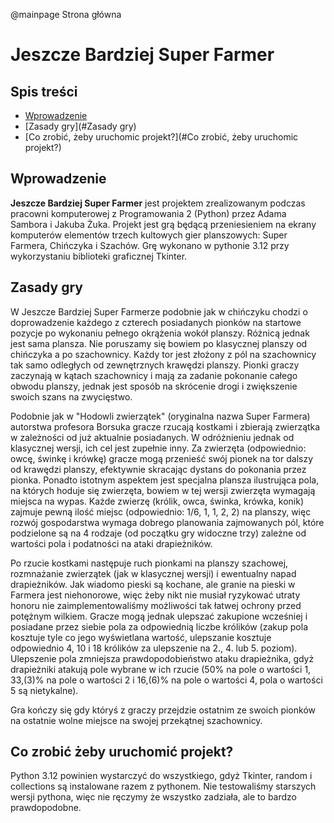 @mainpage Strona główna

# Jeszcze Bardziej Super Farmer


## Spis treści

- [Wprowadzenie](#Wprowadzenie)
- [Zasady gry](#Zasady gry)
- [Co zrobić, żeby uruchomic projekt?](#Co zrobić, żeby uruchomic projekt?)


## Wprowadzenie

**Jeszcze Bardziej Super Farmer** jest projektem zrealizowanym podczas pracowni komputerowej z Programowania 2 (Python) przez Adama Sambora i Jakuba Żuka. Projekt jest grą będącą przeniesieniem na ekrany komputerów elementów trzech kultowych gier planszowych: Super Farmera, Chińczyka i Szachów. Grę wykonano w pythonie 3.12 przy wykorzystaniu biblioteki graficznej Tkinter.

## Zasady gry

W Jeszcze Bardziej Super Farmerze podobnie jak w chińczyku chodzi o doprowadzenie każdego z czterech posiadanych pionków na startowe pozycje po wykonaniu pełnego okrążenia wokół planszy. Różnicą jednak jest sama plansza. Nie poruszamy się bowiem po klasycznej planszy od chińczyka  a po szachownicy. Każdy tor jest złożony z pól na szachownicy tak samo odległych od zewnętrznych krawędzi planszy. Pionki graczy zaczynają w kątach szachownicy i mają za zadanie pokonanie całego obwodu planszy, jednak jest sposób na skrócenie drogi i zwiększenie swoich szans na zwycięstwo.

Podobnie jak w "Hodowli zwierzątek" (oryginalna nazwa Super Farmera)  autorstwa profesora Borsuka gracze rzucają kostkami i zbierają zwierzątka w zależności od już aktualnie posiadanych. W odróżnieniu jednak od klasycznej wersji, ich cel jest zupełnie inny. Za zwierzęta (odpowiednio: owcę, świnkę i krówkę) gracze mogą przenieść swój pionek na tor dalszy od krawędzi planszy, efektywnie skracając dystans do pokonania przez pionka. Ponadto istotnym aspektem jest specjalna plansza ilustrująca pola, na których hoduje się zwierzęta, bowiem w tej wersji zwierzęta wymagają miejsca na wypas. Każde zwierzę (królik, owca, świnka, krówka, konik) zajmuje pewną ilość miejsc (odpowiednio: 1/6, 1, 1, 2, 2) na planszy, więc rozwój gospodarstwa wymaga dobrego planowania zajmowanych pól, które podzielone są na 4 rodzaje (od początku gry widoczne trzy) zależne od wartości pola i podatności na ataki drapieżników.

Po rzucie kostkami następuje ruch pionkami na planszy szachowej, rozmnażanie zwierzątek (jak w klasycznej wersji) i ewentualny napad drapieżników. Jak wiadomo pieski są kochane, ale granie na pieski w Farmera jest niehonorowe, więc żeby nikt nie musiał ryzykować utraty honoru nie zaimplementowaliśmy możliwości tak łatwej ochrony przed potężnym wilkiem. Gracze mogą jednak ulepszać zakupione wcześniej i  posiadane przez siebie pola za odpowiednią liczbe królików (zakup pola kosztuje tyle co jego wyświetlana wartość, ulepszanie kosztuje odpowiednio 4, 10 i 18 królików za ulepszenie na 2., 4. lub 5. poziom). Ulepszenie pola zmniejsza prawdopodobieństwo ataku drapieżnika, gdyż drapieżniki atakują pole wybrane w ich rzucie (50% na pole o wartości 1, 33,(3)% na pole o wartości 2 i 16,(6)% na pole o wartości 4, pola o wartości 5 są nietykalne).

Gra kończy się gdy któryś z graczy przejdzie ostatnim ze swoich pionków na ostatnie wolne miejsce na swojej przekątnej szachownicy.


## Co zrobić żeby uruchomić projekt?

Python 3.12 powinien wystarczyć do wszystkiego, gdyż Tkinter, random i collections są instalowane razem z pythonem. Nie testowaliśmy starszych wersji pythona, więc nie ręczymy że wszystko zadziała, ale to bardzo prawdopodobne.


